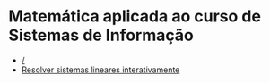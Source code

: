 # Matemática aplicada ao curso de Sistemas de Informação

- [/](https://github.com/kammradt/faculdade-matematica-aplicada)
- [Resolver sistemas lineares interativamente](https://github.com/kammradt/faculdade-matematica-aplicada/tree/master/sistemas-lineares-interativo)
